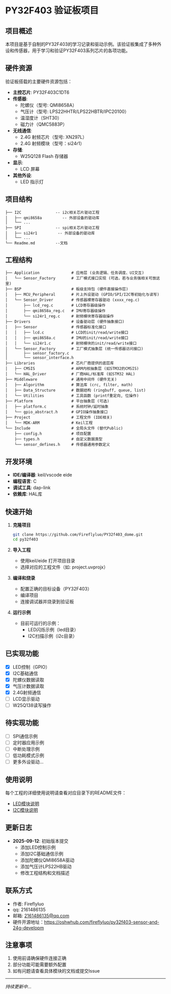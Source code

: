 # PY32F403 验证板项目

## 项目概述

本项目是基于自制的PY32F403的学习记录和驱动示例。该验证板集成了多种外设和传感器，用于学习和验证PY32F403系列芯片的各项功能。

## 硬件资源

验证板搭载的主要硬件资源包括：

- **主控芯片**: PY32F403C1DT6
- **传感器**:
  - 陀螺仪（型号: QMI8658A）
  - 气压计（型号: LPS22HHTR/LPS22HBTR/IPC20100）
  - 温湿度计（SHT30）
  - 磁力计（QMC5883P）
- **无线通信**:
  - 2.4G 射频芯片（型号: XN297L）
  - 2.4G 射频模块（型号：si24r1）
- **存储**:
  - W25Q128 Flash 存储器
- **显示**:
  - LCD 屏幕
- **其他外设**:
  - LED 指示灯

## 项目结构

```
├── I2C               -- i2c相关芯片驱动工程
│   ├── qmi8658a         -- 外部设备的驱动库
│   └── ...             
├── SPI               -- spi相关芯片驱动工程        
│   ├── si24r1         -- 外部设备的驱动库
│   └── ...             
└── Readme.md         --文档
```
## 工程结构
```
├── Application              # 应用层 (业务逻辑、任务调度、UI交互)
│   └── Sensor_Factory       # 工厂模式接口实现 (可选，若与业务强相关可放这里)
├── BSP                      # 板级支持包 (硬件直接操作层)
│   ├── MCU_Peripheral       # 片上外设驱动 (GPIO/SPI/I2C等初始化与读写)
│   └── Sensor_Driver        # 传感器裸寄存器驱动 (xxxx_reg.c)
│       ├── lcd_reg.c        # LCD寄存器级操作
│       ├── qmi8658a_reg.c   # IMU寄存器级操作
│       └── si24r1_reg.c     # 射频模块寄存器级操作
├── Drivers                  # 设备驱动层 (硬件抽象接口)
│   ├── Sensor               # 传感器标准化接口 
│   │   ├── lcd.c            # LCD的init/read/write接口
│   │   ├── qmi8658a.c       # IMU的init/read/write接口
│   │   └── si24r1.c         # 射频模块的init/read/write接口
│   └── Sensor_Factory       # 工厂模式抽象层 (统一传感器访问接口)
│       ├── sensor_factory.c 
│       └── sensor_interface.h 
├── Libraries                # 芯片厂商提供的底层库 
│   ├── CMSIS                # ARM内核抽象层 (如STM32的CMSIS)
│   └── HAL_Driver           # 厂商HAL/标准库 (如STM32 HAL)
├── Middleware               # 通用中间件 (硬件无关)
│   ├── Algorithm            # 算法库 (crc, filter, math)
│   ├── Data_Structure       # 数据结构 (ringbuff, queue, list)
│   └── Utilities            # 工具函数 (printf重定向, 位操作)
├── Platform                 # 平台抽象层 (可选)
│   ├── platform.c           # 系统时钟/延时抽象
│   └── gpio_abstract.h      # GPIO操作抽象接口
├── Project                  # 工程文件 (IDE相关)
│   └── MDK-ARM              # Keil工程
└── Include                  # 全局头文件 (替代Public)
    ├── config.h             # 项目配置
    ├── types.h              # 自定义数据类型
    └── sensor_defines.h     # 传感器通用参数定义

```

## 开发环境


- **IDE/编译器**: keil/vscode eide
- **编程语言**: C
- **调试工具**: dap-link
- **依赖库**: HAL库

## 快速开始

1. **克隆项目**
   ```bash
   git clone https://github.com/Fireflyluo/PY32f403_dome.git
   cd py32f403
   ```

2. **导入工程**
   - 使用keil/eide 打开项目目录
   - 选择对应的工程文件（如: project.uvprojx）

3. **编译和烧录**
   - 配置正确的目标设备（PY32F403）
   - 编译项目
   - 连接调试器并烧录到验证板

4. **运行示例**
   - 目前可运行的示例：
     - LED闪烁示例（led目录）
     - I2C扫描示例（i2c目录）

## 已实现功能

- [x] LED控制（GPIO）
- [x] I2C基础通信
- [x] 陀螺仪数据读取
- [x] 气压计数据读取
- [x] 2.4G射频通信
- [ ] LCD显示驱动
- [ ] W25Q138读写操作

## 待实现功能

- [ ] SPI通信示例
- [ ] 定时器应用示例
- [ ] 中断处理示例
- [ ] 低功耗模式示例
- [ ] 更多外设驱动...

## 使用说明

每个工程的详细使用说明请查看对应目录下的README文件：

- [LED模块说明](led/readme.md)
- [I2C模块说明](i2c/readme.md)



## 更新日志

- **2025-09-12**: 初始版本提交
  - 添加LED控制示例
  - 添加I2C基础通信示例
  - 添加陀螺仪QMI8658A驱动
  - 添加气压计LPS22HB驱动
  - 修改工程结构和文档描述

## 联系方式

- 作者: Fireflyluo
- qq: 2161486135
- 邮箱: 2161486135@qq.com
- 硬件开源地址：https://oshwhub.com/fireflyluo/py32f403-sensor-and-24g-developm

## 注意事项

1. 使用前请确保硬件连接正确
2. 部分功能可能需要额外配置
3. 如有问题请查看具体模块的文档或提交Issue

---

*持续更新中...*
